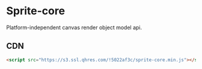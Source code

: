 # Sprite-core

Platform-independent canvas render object model api.

## CDN

```html
<script src="https://s3.ssl.qhres.com/!5022af3c/sprite-core.min.js"></script>
```
